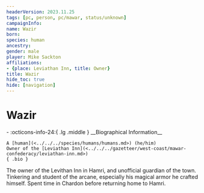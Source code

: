 ```yaml
---
headerVersion: 2023.11.25
tags: [pc, person, pc/mawar, status/unknown]
campaignInfo:
name: Wazir
born:
species: human
ancestry:
gender: male
player: Mike Sackton
affiliations:
- {place: Leviathan Inn, title: Owner}
title: Wazir
hide_toc: true
hide: [navigation]
---
```

# Wazir
<div class="grid cards ext-narrow-margin ext-one-column" markdown>
- :octicons-info-24:{ .lg .middle } __Biographical Information__

    A [human](<../../../species/humans/humans.md>) (he/him)  
    Owner of the [Leviathan Inn](<../../../gazetteer/west-coast/mawar-confederacy/leviathan-inn.md>)  
    { .bio }

</div>


The owner of the Levithan Inn in Hamri, and unofficial guardian of the town. Tinkering and student of the arcane, especially his magical armor he crafted himself. Spent time in Chardon before returning home to Hamri.